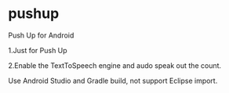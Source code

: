 pushup
======

Push Up for Android

1.Just for Push Up

2.Enable the TextToSpeech engine and audo speak out the count.

Use Android Studio and Gradle build, not support Eclipse import.
